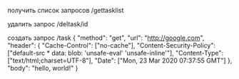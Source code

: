 получить список запросов
/gettasklist

удалить запрос
/deltask/id

создать запрос
/task
{
	"method": "get",
	"url": "http://google.com",
	"header": {
        	"Cache-Control": ["no-cache"],
        	"Content-Security-Policy": ["default-src * data: blob: 'unsafe-eval' 'unsafe-inline'"],
        	"Content-Type": ["text/html;charset=UTF-8"],
        	"Date": ["Mon, 23 Mar 2020 07:37:55 GMT"]
    	},
	"body": "hello, world!"
}
